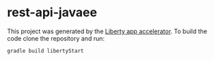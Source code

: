 # rest-api-javaee

This project was generated by the [Liberty app accelerator](https://liberty-app-accelerator.wasdev.developer.ibm.com/start/api/). To build the code clone the repository and run:

```
gradle build libertyStart
```